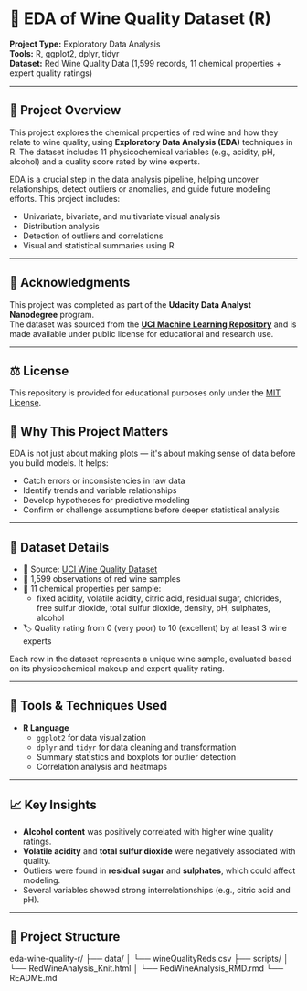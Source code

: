 # 🍷 EDA of Wine Quality Dataset (R)

**Project Type:** Exploratory Data Analysis  
**Tools:** R, ggplot2, dplyr, tidyr  
**Dataset:** Red Wine Quality Data (1,599 records, 11 chemical properties + expert quality ratings)

---

## 📌 Project Overview

This project explores the chemical properties of red wine and how they relate to wine quality, using **Exploratory Data Analysis (EDA)** techniques in R. The dataset includes 11 physicochemical variables (e.g., acidity, pH, alcohol) and a quality score rated by wine experts.

EDA is a crucial step in the data analysis pipeline, helping uncover relationships, detect outliers or anomalies, and guide future modeling efforts. This project includes:
- Univariate, bivariate, and multivariate visual analysis
- Distribution analysis
- Detection of outliers and correlations
- Visual and statistical summaries using R

---

## 📎 Acknowledgments

This project was completed as part of the **Udacity Data Analyst Nanodegree** program.  
The dataset was sourced from the **[UCI Machine Learning Repository](https://archive.ics.uci.edu/ml/datasets/Wine+Quality)** and is made available under public license for educational and research use.

---


## ⚖️ License

This repository is provided for educational purposes only under the [MIT License](LICENSE).

## 🎯 Why This Project Matters

EDA is not just about making plots — it's about making sense of data before you build models. It helps:
- Catch errors or inconsistencies in raw data
- Identify trends and variable relationships
- Develop hypotheses for predictive modeling
- Confirm or challenge assumptions before deeper statistical analysis

---

## 🧪 Dataset Details

- 📁 Source: [UCI Wine Quality Dataset](https://archive.ics.uci.edu/ml/datasets/Wine+Quality)
- 🍷 1,599 observations of red wine samples
- 📐 11 chemical properties per sample:
  - fixed acidity, volatile acidity, citric acid, residual sugar, chlorides, free sulfur dioxide, total sulfur dioxide, density, pH, sulphates, alcohol
- 🏷️ Quality rating from 0 (very poor) to 10 (excellent) by at least 3 wine experts

Each row in the dataset represents a unique wine sample, evaluated based on its physicochemical makeup and expert quality rating.

---

## 🧰 Tools & Techniques Used

- **R Language**
  - `ggplot2` for data visualization
  - `dplyr` and `tidyr` for data cleaning and transformation
  - Summary statistics and boxplots for outlier detection
  - Correlation analysis and heatmaps

---

## 📈 Key Insights

- **Alcohol content** was positively correlated with higher wine quality ratings.
- **Volatile acidity** and **total sulfur dioxide** were negatively associated with quality.
- Outliers were found in **residual sugar** and **sulphates**, which could affect modeling.
- Several variables showed strong interrelationships (e.g., citric acid and pH).

---

## 📂 Project Structure
eda-wine-quality-r/
├── data/
│ └── wineQualityReds.csv
├── scripts/
│ └── RedWineAnalysis_Knit.html
│ └── RedWineAnalysis_RMD.rmd
└── README.md
